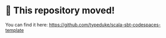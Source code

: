 # 🚨 This repository moved!

You can find it here: https://github.com/typeduke/scala-sbt-codespaces-template
